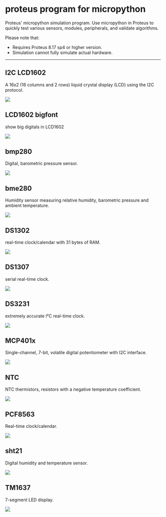 # proteus program for micropython

Proteus' micropython simulation program. Use micropython in Proteus to quickly test various sensors, modules, peripherals, and validate algorithms.

Please note that:
- Requires Proteus 8.17 sp4 or higher version.
- Simulation cannot fully simulate actual hardware.

---

## I2C LCD1602

A 16x2 (16 columns and 2 rows) liquid crystal display (LCD) using the I2C protocol.

![](i2c_lcd1620.gif)


## LCD1602 bigfont

show big digitals in LCD1602

![](lcd1602_bigdigit.gif)


## bmp280

Digital, barometric pressure sensor.

![](bmp280.gif)


## bme280

Humidity sensor measuring relative humidity, barometric pressure and ambient temperature.

![](bme280.gif)


## DS1302

real-time clock/calendar with 31 bytes of RAM.

![](ds1302.gif)


## DS1307

serial real-time clock.

![](ds1307.gif)


## DS3231

extremely accurate I²C real-time clock.

![](ds3231.gif)


## MCP401x

Single-channel, 7-bit, volatile digital potentiometer with I2C interface.

![](mcp401x.gif)


## NTC

NTC thermistors, resistors with a negative temperature coefficient.

![](ntc.gif)


## PCF8563

Real-time clock/calendar.

![](pcf8563.gif)


## sht21

Digital humidity and temperature sensor.

![](sht21.gif)


## TM1637

7-segment LED display.

![](tm1637.gif)
